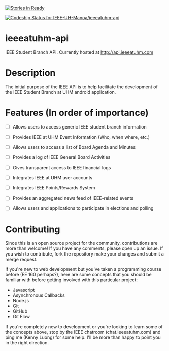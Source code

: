 [![Stories in Ready](https://badge.waffle.io/IEEE-UH-Manoa/ieeeatuhm-api.png?label=ready&title=Ready)](https://waffle.io/IEEE-UH-Manoa/ieeeatuhm-api)

[ ![Codeship Status for IEEE-UH-Manoa/ieeeatuhm-api](https://codeship.com/projects/7a48aa30-6d14-0132-5053-326df4eb838b/status?branch=master)](https://codeship.com/projects/54163)

ieeeatuhm-api
=============

IEEE Student Branch API. Currently hosted at http://api.ieeeatuhm.com


# Description

The initial purpose of the IEEE API is to help facilitate the 
development of the IEEE Student Branch at UHM android application.


# Features (In order of importance)

- [ ] Allows users to access generic IEEE student branch information
- [ ] Provides IEEE at UHM Event Information (Who, when where, etc.)
- [ ] Allows users to access a list of Board Agenda and Minutes 
- [ ] Provides a log of IEEE General Board Activities
- [ ] Gives transparent access to IEEE financial logs
- [ ] Integrates IEEE at UHM user accounts
- [ ] Integrates IEEE Points/Rewards System
- [ ] Provides an aggregated news feed of IEEE-related events
- [ ] Allows users and applications to participate in elections and polling


# Contributing 

Since this is an open source project for the community, contributions are more than welcome! If you
have any comments, please open up an issue. If you wish to contribute, fork the repository make 
your changes and submit a merge request. 

If you're new to web development but you've taken a programming course before (EE 160 perhaps?), here
are some concepts that you should be familiar with before getting involved with this particular project:

* Javascript
* Asynchronous Callbacks
* Node.js
* Git
* GitHub
* Git Flow 

If you're completely new to development or you're looking to learn some of the concepts above, stop
by the IEEE chatroom (chat.ieeeatuhm.com) and ping me (Kenny Luong) for some help. I'll be more than
happy to point you in the right direction.




